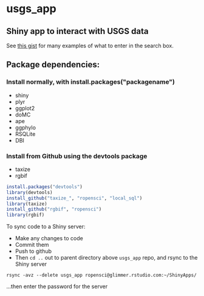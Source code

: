 usgs_app
========

## Shiny app to interact with USGS data

See [this gist](https://gist.github.com/SChamberlain/5286615) for many examples of what to enter in the search box.

## Package dependencies:
### Install normally, with install.packages("packagename")
+ shiny
+ plyr
+ ggplot2
+ doMC
+ ape
+ ggphylo
+ RSQLite
+ DBI

### Install from Github using the devtools package
+ taxize
+ rgbif

```R
install.packages("devtools")
library(devtools)
install_github("taxize_", "ropensci", "local_sql")
library(taxize)
install_github("rgbif", "ropensci")
library(rgbif)
```

To sync code to a Shiny server:

+ Make any changes to code
+ Commit them 
+ Push to github
+ Then `cd ..` out to parent directory above `usgs_app` repo, and rsync to the Shiny server

`rsync -avz --delete usgs_app ropensci@glimmer.rstudio.com:~/ShinyApps/`

...then enter the password for the server
